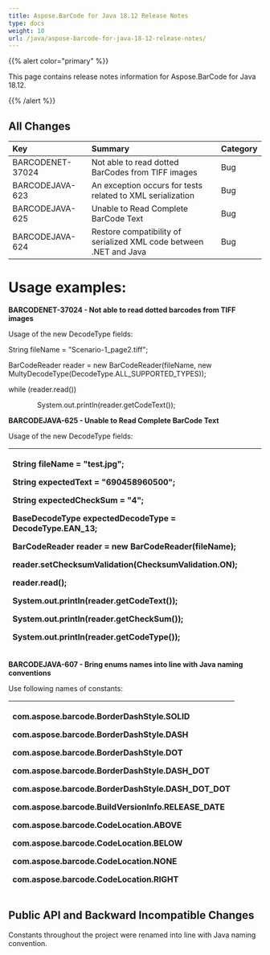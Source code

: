 ```yaml
---
title: Aspose.BarCode for Java 18.12 Release Notes
type: docs
weight: 10
url: /java/aspose-barcode-for-java-18-12-release-notes/
---
```


{{% alert color="primary" %}} 

This page contains release notes information for Aspose.BarCode for Java 18.12.

{{% /alert %}} 
## **All Changes**

|**Key**|**Summary**|**Category**|
| :- | :- | :- |
|BARCODENET-37024|Not able to read dotted BarCodes from TIFF images|Bug|
|BARCODEJAVA-623|An exception occurs for tests related to XML serialization|Bug|
|BARCODEJAVA-625|Unable to Read Complete BarCode Text|Bug|
|BARCODEJAVA-624|Restore compatibility of serialized XML code between .NET and Java|Bug|
# **Usage examples:**
**BARCODENET-37024 - Not able to read dotted barcodes from TIFF images**

Usage of the new DecodeType fields:

String fileName = "Scenario-1_page2.tiff";

BarCodeReader reader = new BarCodeReader(fileName, new MultyDecodeType(DecodeType.ALL_SUPPORTED_TYPES));

while (reader.read())

`        `System.out.println(reader.getCodeText());

**BARCODEJAVA-625 - Unable to Read Complete BarCode Text**

Usage of the new DecodeType fields:



|<p>String fileName = "test.jpg";</p><p>String expectedText = "690458960500";</p><p>String expectedCheckSum = "4";</p><p>BaseDecodeType expectedDecodeType = DecodeType.EAN_13;</p><p>BarCodeReader reader = new BarCodeReader(fileName);</p><p>reader.setChecksumValidation(ChecksumValidation.ON);</p><p>reader.read();</p><p>System.out.println(reader.getCodeText());</p><p>System.out.println(reader.getCheckSum());</p><p>System.out.println(reader.getCodeType());</p>|
| :- |


**BARCODEJAVA-607 - Bring enums names into line with Java naming conventions** 

Use following names of constants:

|<p>com.aspose.barcode.BorderDashStyle.SOLID</p><p>com.aspose.barcode.BorderDashStyle.DASH</p><p>com.aspose.barcode.BorderDashStyle.DOT</p><p>com.aspose.barcode.BorderDashStyle.DASH_DOT</p><p>com.aspose.barcode.BorderDashStyle.DASH_DOT_DOT</p><p>com.aspose.barcode.BuildVersionInfo.RELEASE_DATE</p><p>com.aspose.barcode.CodeLocation.ABOVE</p><p>com.aspose.barcode.CodeLocation.BELOW</p><p>com.aspose.barcode.CodeLocation.NONE</p><p>com.aspose.barcode.CodeLocation.RIGHT</p>|
| :- |

## **Public API and Backward Incompatible Changes**
Constants throughout the project were renamed into line with Java naming convention.
